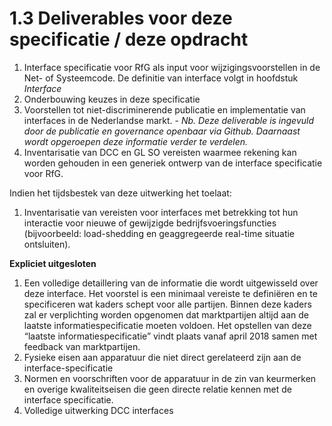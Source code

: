 # 1.3 Deliverables voor deze specificatie / deze opdracht

1. Interface specificatie voor RfG als input voor wijzigingsvoorstellen in de Net- of Systeemcode. De definitie van interface volgt in hoofdstuk _Interface_
2. Onderbouwing keuzes in deze specificatie
3. Voorstellen tot niet-discriminerende publicatie en implementatie van interfaces in de Nederlandse markt. - _Nb. Deze deliverable is ingevuld door de publicatie en governance openbaar via Github. Daarnaast wordt opgeroepen deze informatie verder te verdelen._
4. Inventarisatie van DCC en GL SO vereisten waarmee rekening kan worden gehouden in een generiek ontwerp van de interface specificatie voor RfG.

Indien het tijdsbestek van deze uitwerking het toelaat:

1. Inventarisatie van vereisten voor interfaces met betrekking tot hun interactie voor nieuwe of gewijzigde bedrijfsvoeringsfuncties \(bijvoorbeeld: load-shedding en geaggregeerde real-time situatie ontsluiten\).

**Expliciet uitgesloten**

1. Een volledige detaillering van de informatie die wordt uitgewisseld over deze interface. Het voorstel is een minimaal vereiste te definiëren en te specificeren wat kaders schept voor alle partijen. Binnen deze kaders zal er verplichting worden opgenomen dat marktpartijen altijd aan de laatste informatiespecificatie moeten voldoen. Het opstellen van deze “laatste informatiespecificatie” vindt plaats vanaf april 2018 samen met feedback van marktpartijen.
2. Fysieke eisen aan apparatuur die niet direct gerelateerd zijn aan de interface-specificatie
3. Normen en voorschriften voor de apparatuur in de zin van keurmerken en overige kwaliteitseisen die geen directe relatie kennen met de interface specificatie.
4. Volledige uitwerking DCC interfaces

